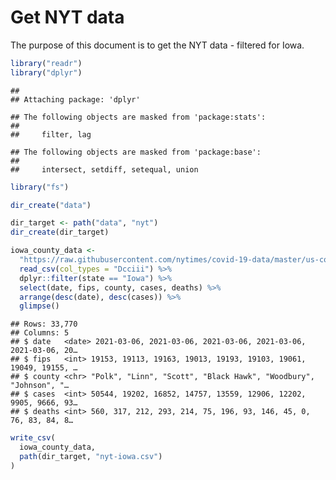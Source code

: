 Get NYT data
================

The purpose of this document is to get the NYT data - filtered for Iowa.

``` r
library("readr")
library("dplyr")
```

    ## 
    ## Attaching package: 'dplyr'

    ## The following objects are masked from 'package:stats':
    ## 
    ##     filter, lag

    ## The following objects are masked from 'package:base':
    ## 
    ##     intersect, setdiff, setequal, union

``` r
library("fs")
```

``` r
dir_create("data")

dir_target <- path("data", "nyt")
dir_create(dir_target)
```

``` r
iowa_county_data <- 
  "https://raw.githubusercontent.com/nytimes/covid-19-data/master/us-counties.csv" %>%
  read_csv(col_types = "Dcciii") %>%
  dplyr::filter(state == "Iowa") %>%
  select(date, fips, county, cases, deaths) %>%
  arrange(desc(date), desc(cases)) %>%
  glimpse()
```

    ## Rows: 33,770
    ## Columns: 5
    ## $ date   <date> 2021-03-06, 2021-03-06, 2021-03-06, 2021-03-06, 2021-03-06, 20…
    ## $ fips   <int> 19153, 19113, 19163, 19013, 19193, 19103, 19061, 19049, 19155, …
    ## $ county <chr> "Polk", "Linn", "Scott", "Black Hawk", "Woodbury", "Johnson", "…
    ## $ cases  <int> 50544, 19202, 16852, 14757, 13559, 12906, 12202, 9905, 9666, 93…
    ## $ deaths <int> 560, 317, 212, 293, 214, 75, 196, 93, 146, 45, 0, 76, 83, 84, 8…

``` r
write_csv(
  iowa_county_data,
  path(dir_target, "nyt-iowa.csv")
)
```
